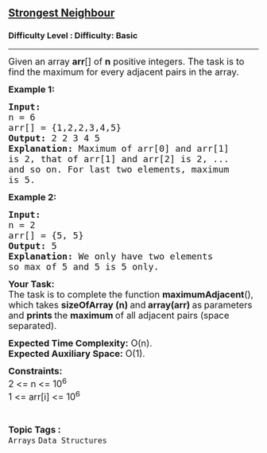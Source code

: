<h2><a href="https://www.geeksforgeeks.org/problems/strongest-neighbour/1?page=4&category=Arrays,Strings&difficulty=Basic&status=solved,unsolved,attempted&sortBy=submissions">Strongest Neighbour</a></h2><h3>Difficulty Level : Difficulty: Basic</h3><hr><div class="problems_problem_content__Xm_eO"><p><span style="font-size:18px">Given an array <strong>arr</strong>[] of <strong>n</strong> positive integers. The task is to find the maximum for every adjacent pairs in the array.</span></p>

<p><span style="font-size:18px"><strong>Example 1:</strong></span></p>

<pre><span style="font-size:18px"><strong>Input:
</strong>n = 6
arr[] = {1,2,2,3,4,5}
<strong>Output: </strong>2 2 3 4 5<strong>
Explanation: </strong>Maximum of arr[0] and arr[1]
is 2, that of arr[1] and arr[2] is 2, ...
and so on. For last two elements, maximum 
is 5.</span></pre>

<p><span style="font-size:18px"><strong>Example 2:</strong></span></p>

<pre><span style="font-size:18px"><strong>Input:
</strong>n = 2
arr[] = {5, 5}
<strong>Output: </strong>5<strong>
Explanation: </strong>We only have two elements 
so max of 5 and 5 is 5 only.</span></pre>

<p><span style="font-size:18px"><strong>Your&nbsp;Task:</strong><br>
The task is to complete the function <strong>maximumAdjacent</strong>(), which takes <strong>sizeOfArray (n) </strong>and<strong> array(arr) </strong>as<strong> </strong>parameters and <strong>prints </strong>the <strong>maximum </strong>of all adjacent pairs (space separated).</span></p>

<p><span style="font-size:18px"><strong>Expected Time Complexity:</strong>&nbsp;O(n).<br>
<strong>Expected Auxiliary Space:</strong>&nbsp;O(1).</span></p>

<p><span style="font-size:18px"><strong>Constraints:</strong><br>
2 &lt;= n &lt;= 10<sup>6</sup><br>
1 &lt;= arr[i] &lt;= 10<sup>6</sup></span></p>
</div><br><p><span style=font-size:18px><strong>Topic Tags : </strong><br><code>Arrays</code>&nbsp;<code>Data Structures</code>&nbsp;